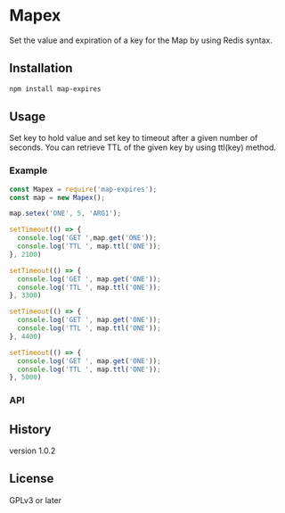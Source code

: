 # Mapex
Set the value and expiration of a key for the Map by using Redis syntax.

## Installation

```bash
npm install map-expires
```

## Usage

Set key to hold value and set key to timeout after a given number of seconds. 
You can retrieve TTL of the given key by using ttl(key) method.

### Example

```js
const Mapex = require('map-expires');
const map = new Mapex();

map.setex('ONE', 5, 'ARG1');

setTimeout(() => {
  console.log('GET ',map.get('ONE'));
  console.log('TTL ', map.ttl('ONE'));
}, 2100)

setTimeout(() => {
  console.log('GET ', map.get('ONE'));
  console.log('TTL ', map.ttl('ONE'));
}, 3300)

setTimeout(() => {
  console.log('GET ', map.get('ONE'));
  console.log('TTL ', map.ttl('ONE'));
}, 4400)

setTimeout(() => {
  console.log('GET ', map.get('ONE'));
  console.log('TTL ', map.ttl('ONE'));
}, 5000)
```

### API


## History
version 1.0.2

## License
GPLv3 or later
